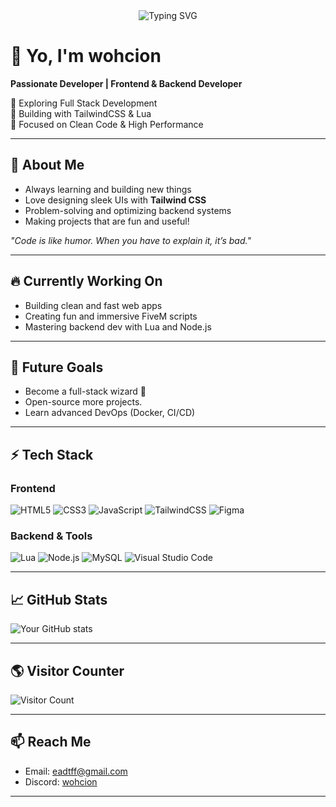 <!-- Banner --><!-- Banner -->
<div align="center">
  <img src="https://readme-typing-svg.demolab.com?font=Fira+Code&size=30&pause=1000&color=F7F7F7&center=true&vCenter=true&width=1000&height=100&lines=Welcome+to+my+GitHub+Profile!;Frontend+%2F+Backend+Developer;Coding+new+stuff+everyday!;Let's+Code+Something+Together+%F0%9F%9A%80" alt="Typing SVG" />
</div>

# 👋 Yo, I'm wohcion

**Passionate Developer | Frontend & Backend Developer**

🚀 Exploring Full Stack Development  
🎨 Building with TailwindCSS & Lua  
🧹 Focused on Clean Code & High Performance

---

## 🧠 About Me
- Always learning and building new things
- Love designing sleek UIs with **Tailwind CSS**
- Problem-solving and optimizing backend systems
- Making projects that are fun and useful!

_"Code is like humor. When you have to explain it, it’s bad."_

---

## 🔥 Currently Working On
- Building clean and fast web apps
- Creating fun and immersive FiveM scripts
- Mastering backend dev with Lua and Node.js

---

## 🎯 Future Goals
- Become a full-stack wizard 🧙
- Open-source more projects.
- Learn advanced DevOps (Docker, CI/CD)

---

## ⚡ Tech Stack
### Frontend
![HTML5](https://img.shields.io/badge/html5-%23E34F26.svg?style=for-the-badge&logo=html5&logoColor=white)
![CSS3](https://img.shields.io/badge/css3-%231572B6.svg?style=for-the-badge&logo=css3&logoColor=white)
![JavaScript](https://img.shields.io/badge/javascript-%23F7DF1E.svg?style=for-the-badge&logo=javascript&logoColor=black)
![TailwindCSS](https://img.shields.io/badge/tailwindcss-%2306B6D4.svg?style=for-the-badge&logo=tailwindcss&logoColor=white)
![Figma](https://img.shields.io/badge/figma-%23F24E1E.svg?style=for-the-badge&logo=figma&logoColor=white)

### Backend & Tools
![Lua](https://img.shields.io/badge/lua-%230079C1.svg?style=for-the-badge&logo=lua&logoColor=white)
![Node.js](https://img.shields.io/badge/node.js-%23339933.svg?style=for-the-badge&logo=nodedotjs&logoColor=white)
![MySQL](https://img.shields.io/badge/mysql-%2300f.svg?style=for-the-badge&logo=mysql&logoColor=white)
![Visual Studio Code](https://img.shields.io/badge/Visual%20Studio%20Code-0078d7.svg?style=for-the-badge&logo=visual-studio-code&logoColor=white)

---

## 📈 GitHub Stats
![Your GitHub stats](https://github-readme-stats.vercel.app/api?username=wallaheem&show_icons=true&theme=tokyonight)

---

## 🌎 Visitor Counter
![Visitor Count](https://profile-counter.glitch.me/wallaheem/count.svg)

---

## 📫 Reach Me
- Email: [eadtff@gmail.com](mailto:eadtff@gmail.com)
- Discord: [wohcion](https://discord.com/users/wohcion)

---

